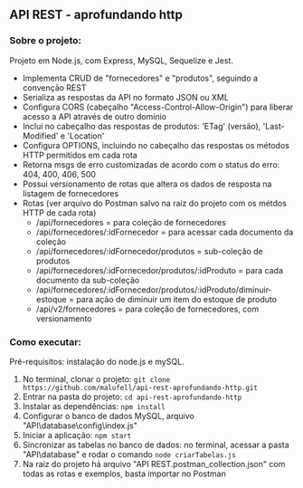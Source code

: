 ## API REST - aprofundando http

### Sobre o projeto:

Projeto em Node.js, com Express, MySQL, Sequelize e Jest.

- Implementa CRUD de "fornecedores" e "produtos", seguindo a convenção REST
- Serializa as respostas da API no formato JSON ou XML
- Configura CORS (cabeçalho "Access-Control-Allow-Origin") para liberar acesso a API através de outro domínio
- Inclui no cabeçalho das respostas de produtos: 'ETag' (versão), 'Last-Modified' e 'Location'
- Configura OPTIONS, incluindo no cabeçalho das respostas os métodos HTTP permitidos em cada rota 
- Retorna msgs de erro customizadas de acordo com o status do erro: 404, 400, 406, 500
- Possui versionamento de rotas que altera os dados de resposta na listagem de fornecedores
- Rotas (ver arquivo do Postman salvo na raiz do projeto com os métdos HTTP de cada rota)
  - /api/fornecedores = para coleção de fornecedores
  - /api/fornecedores/:idFornecedor = para acessar cada documento da coleção
  - /api/fornecedores/:idFornecedor/produtos = sub-coleção de produtos
  - /api/fornecedores/:idFornecedor/produtos/:idProduto = para cada documento da sub-coleção
  - /api/fornecedores/:idFornecedor/produtos/:idProduto/diminuir-estoque = para ação de diminuir um item do estoque de produto
  - /api/v2/fornecedores = para coleção de fornecedores, com versionamento


### Como executar:

Pré-requisitos: instalação do node.js e mySQL.

1. No terminal, clonar o projeto: `git clone https://github.com/malufell/api-rest-aprofundando-http.git`
2. Entrar na pasta do projeto: `cd api-rest-aprofundando-http`
3. Instalar as dependências: `npm install`
4. Configurar o banco de dados MySQL, arquivo "API\database\config\index.js"
5. Iniciar a aplicação: `npm start`
6. Sincronizar as tabelas no banco de dados: no terminal, acessar a pasta "API\database" e rodar o comando `node criarTabelas.js`
7. Na raiz do projeto há arquivo "API REST.postman_collection.json" com todas as rotas e exemplos, basta importar no Postman 

